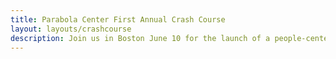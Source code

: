 ```yaml
---
title: Parabola Center First Annual Crash Course
layout: layouts/crashcourse
description: Join us in Boston June 10 for the launch of a people-centered legalization movement.
---
```

